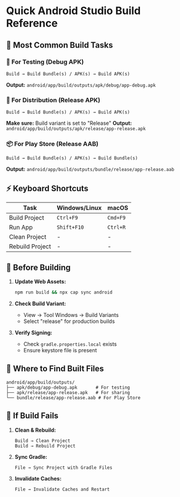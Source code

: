 # Quick Android Studio Build Reference

## 🚀 Most Common Build Tasks

### 📱 For Testing (Debug APK)
```
Build → Build Bundle(s) / APK(s) → Build APK(s)
```
**Output:** `android/app/build/outputs/apk/debug/app-debug.apk`

### 🎯 For Distribution (Release APK)
```
Build → Build Bundle(s) / APK(s) → Build APK(s)
```
**Make sure:** Build variant is set to "Release"
**Output:** `android/app/build/outputs/apk/release/app-release.apk`

### 📦 For Play Store (Release AAB)
```
Build → Build Bundle(s) / APK(s) → Build Bundle(s)
```
**Output:** `android/app/build/outputs/bundle/release/app-release.aab`

## ⚡ Keyboard Shortcuts

| Task | Windows/Linux | macOS |
|------|---------------|-------|
| Build Project | `Ctrl+F9` | `Cmd+F9` |
| Run App | `Shift+F10` | `Ctrl+R` |
| Clean Project | - | - |
| Rebuild Project | - | - |

## 🔧 Before Building

1. **Update Web Assets:**
   ```bash
   npm run build && npx cap sync android
   ```

2. **Check Build Variant:**
   - View → Tool Windows → Build Variants
   - Select "release" for production builds

3. **Verify Signing:**
   - Check `gradle.properties.local` exists
   - Ensure keystore file is present

## 📂 Where to Find Built Files

```
android/app/build/outputs/
├── apk/debug/app-debug.apk       # For testing
├── apk/release/app-release.apk   # For sharing
└── bundle/release/app-release.aab # For Play Store
```

## 🚨 If Build Fails

1. **Clean & Rebuild:**
   ```
   Build → Clean Project
   Build → Rebuild Project
   ```

2. **Sync Gradle:**
   ```
   File → Sync Project with Gradle Files
   ```

3. **Invalidate Caches:**
   ```
   File → Invalidate Caches and Restart
   ```
